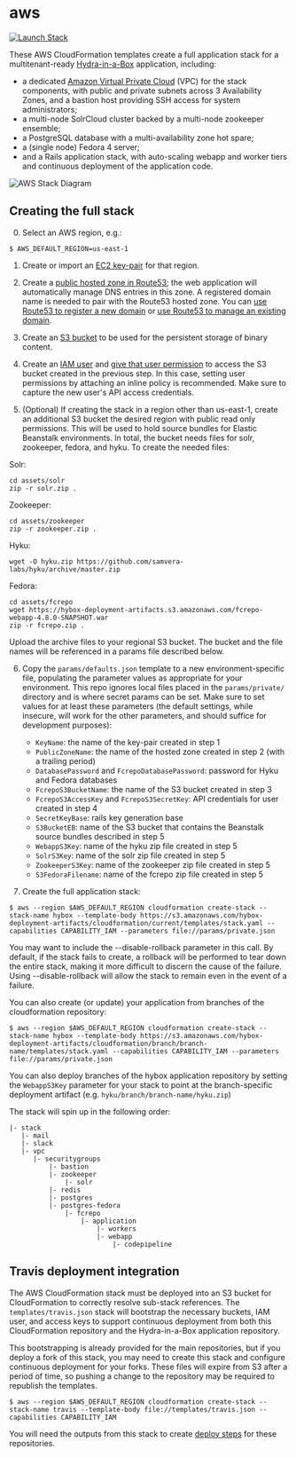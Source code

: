 # aws

[![Launch Stack](https://s3.amazonaws.com/cloudformation-examples/cloudformation-launch-stack.png)](https://console.aws.amazon.com/cloudformation/home?region=us-east-1#/stacks/new?stackName=hybox&templateURL=https://s3.amazonaws.com/hybox-deployment-artifacts/cloudformation/current/templates/stack.json)

These AWS CloudFormation templates create a full application stack for a multitenant-ready  [Hydra-in-a-Box](https://github.com/projecthydra-labs/hyku) application, including:

  - a dedicated [Amazon Virtual Private Cloud](https://aws.amazon.com/vpc) (VPC) for the stack components, with public and private subnets across 3 Availability Zones, and a bastion host providing SSH access for system administrators;
  - a multi-node SolrCloud cluster backed by a multi-node zookeeper ensemble;
  - a PostgreSQL database with a multi-availability zone hot spare;
  - a (single node) Fedora 4 server;
  - and a Rails application stack, with auto-scaling webapp and worker tiers and continuous deployment of the application code.

![AWS Stack Diagram](https://cloud.githubusercontent.com/assets/111218/16077301/e8a0dc6c-32ef-11e6-80b4-e9e74c18973e.png)


## Creating the full stack

0. Select an AWS region, e.g.:

```
$ AWS_DEFAULT_REGION=us-east-1
```

1. Create or import an [EC2 key-pair](http://docs.aws.amazon.com/AWSEC2/latest/UserGuide/ec2-key-pairs.html) for that region.

2. Create a [public hosted zone in Route53](http://docs.aws.amazon.com/Route53/latest/DeveloperGuide/CreatingHostedZone.html); the web application will automatically manage DNS entries in this zone. A registered domain name is needed to pair with the Route53 hosted zone. You can [use Route53 to register a new domain](http://docs.aws.amazon.com/Route53/latest/DeveloperGuide/domain-register.html) or [use Route53 to manage an existing domain](http://docs.aws.amazon.com/Route53/latest/DeveloperGuide/MigratingDNS.html).

3. Create an [S3 bucket](http://docs.aws.amazon.com/AmazonS3/latest/user-guide/create-bucket.html) to be used for the persistent storage of binary content.

4. Create an [IAM user](http://docs.aws.amazon.com/IAM/latest/UserGuide/id_users_create.html) and [give that user permission](https://aws.amazon.com/blogs/security/writing-iam-policies-how-to-grant-access-to-an-amazon-s3-bucket/) to access the S3 bucket created in the previous step. In this case, setting user permissions by attaching an inline policy is recommended. Make sure to capture the new user's API access credentials.

5. (Optional) If creating the stack in a region other than us-east-1, create an additional S3 bucket the desired region with public read only permissions. This will be used to hold source bundles for Elastic Beanstalk environments. In total, the bucket needs files for solr, zookeeper, fedora, and hyku. To create the needed files:

Solr:
```console
cd assets/solr
zip -r solr.zip .
```
Zookeeper:
```console
cd assets/zookeeper
zip -r zookeeper.zip .
```
Hyku:
```console
wget -O hyku.zip https://github.com/samvera-labs/hyku/archive/master.zip
```
Fedora:
```console
cd assets/fcrepo
wget https://hybox-deployment-artifacts.s3.amazonaws.com/fcrepo-webapp-4.8.0-SNAPSHOT.war
zip -r fcrepo.zip .
```
Upload the archive files to your regional S3 bucket. The bucket and the file names will be referenced in a params file described below.

6. Copy the `params/defaults.json` template to a new environment-specific file, populating the parameter values as appropriate for your environment. This repo ignores local files placed in the `params/private/` directory and is where secret params can be set. Make sure to set values for at least these parameters (the default settings, while insecure, will work for the other parameters, and should suffice for development purposes):
   - `KeyName`: the name of the key-pair created in step 1
   - `PublicZoneName`: the name of the hosted zone created in step 2 (with a trailing period)
   - `DatabasePassword` and `FcrepoDatabasePassword`: password for Hyku and Fedora databases
   - `FcrepoS3BucketName`: the name of the S3 bucket created in step 3
   - `FcrepoS3AccessKey` and `FcrepoS3SecretKey`: API credentials for user created in step 4
   - `SecretKeyBase`: rails key generation base
   - `S3BucketEB`: name of the S3 bucket that contains the Beanstalk source bundles described in step 5
   - `WebappS3Key`: name of the hyku zip file created in step 5
   - `SolrS3Key`: name of the solr zip file created in step 5
   - `ZookeeperS3Key`: name of the zookeeper zip file created in step 5
   - `S3FedoraFilename`: name of the fcrepo zip file created in step 5

7. Create the full application stack:

```console
$ aws --region $AWS_DEFAULT_REGION cloudformation create-stack --stack-name hybox --template-body https://s3.amazonaws.com/hybox-deployment-artifacts/cloudformation/current/templates/stack.yaml --capabilities CAPABILITY_IAM --parameters file://params/private.json
```

You may want to include the --disable-rollback parameter in this call. By default, if the stack fails to create, a rollback will be performed to tear down the entire stack, making it more difficult to discern the cause of the failure. Using --disable-rollback will allow the stack to remain even in the event of a failure.

You can also create (or update) your application from branches of the cloudformation repository:

```console
$ aws --region $AWS_DEFAULT_REGION cloudformation create-stack --stack-name hybox --template-body https://s3.amazonaws.com/hybox-deployment-artifacts/cloudformation/branch/branch-name/templates/stack.yaml --capabilities CAPABILITY_IAM --parameters file://params/private.json
```

You can also deploy branches of the hybox application repository by setting the `WebappS3Key` parameter for your stack to point at the branch-specific deployment artifact (e.g. `hyku/branch/branch-name/hyku.zip`)

The stack will spin up in the following order:

```console
|- stack
   |- mail
   |- slack
   |- vpc
      |- securitygroups
          |- bastion
          |- zookeeper
              |- solr
          |- redis
          |- postgres
          |- postgres-fedora
              |- fcrepo
                  |- application
                      |- workers
                      |- webapp
                          |- codepipeline

```

## Travis deployment integration

The AWS CloudFormation stack must be deployed into an S3 bucket for CloudFormation to correctly resolve sub-stack references. The `templates/travis.json` stack will bootstrap the necessary buckets, IAM user, and access keys to support continuous deployment from both this CloudFormation repository and the Hydra-in-a-Box application repository.

This bootstrapping is already provided for the main repositories, but if you deploy a fork of this stack, you may need to create this stack and configure continuous deployment for your forks. These files will expire from S3 after a period of time, so pushing a change to the repository may be required to republish the templates.

```console
$ aws --region $AWS_DEFAULT_REGION cloudformation create-stack --stack-name travis --template-body file://templates/travis.json --capabilities CAPABILITY_IAM
```

You will need the outputs from this stack to create [deploy steps](https://docs.travis-ci.com/user/deployment/s3 ) for these repositories.
